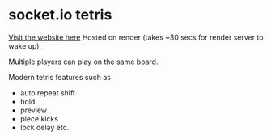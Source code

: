 # socket.io tetris

[Visit the website here](https://atetrisgame.onrender.com/) Hosted on render (takes ~30 secs for render server to wake up).

Multiple players can play on the same board.

Modern tetris features such as 
* auto repeat shift
* hold
* preview
* piece kicks
* lock delay etc.
